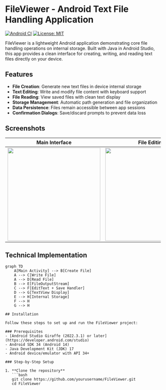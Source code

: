 # FileViewer - Android Text File Handling Application

[![Android CI](https://github.com/yourusername/FileViewer/actions/workflows/android-ci.yml/badge.svg)](https://github.com/yourusername/FileViewer/actions/workflows/android-ci.yml)
[![License: MIT](https://img.shields.io/badge/License-MIT-yellow.svg)](https://opensource.org/licenses/MIT)

FileViewer is a lightweight Android application demonstrating core file handling operations on internal storage. Built with Java in Android Studio, this app provides a clean interface for creating, writing, and reading text files directly on your device.

## Features

- **File Creation**: Generate new text files in device internal storage
- **Text Editing**: Write and modify file content with keyboard support
- **File Reading**: View saved files with clean text display
- **Storage Management**: Automatic path generation and file organization
- **Data Persistence**: Files remain accessible between app sessions
- **Confirmation Dialogs**: Save/discard prompts to prevent data loss

## Screenshots

| Main Interface | File Editing | Storage Info |
|----------------|-------------|--------------|
| <img src="screenshots/Screenshot_2025-06-01_131746.png" width="300"> | <img src="screenshots/Screenshot_2025-06-01_131808.png" width="300"> | <img src="screenshots/Screenshot_2025-06-01_132913.png" width="300"> |

## Technical Implementation

```mermaid
graph TD
    A[Main Activity] --> B[Create File]
    A --> C[Write File]
    A --> D[Read File]
    B --> E[FileOutputStream]
    C --> F[EditText + Save Handler]
    D --> G[TextView Display]
    E --> H[Internal Storage]
    F --> H
    G --> H

## Installation

Follow these steps to set up and run the FileViewer project:

### Prerequisites
- [Android Studio Giraffe (2022.3.1) or later](https://developer.android.com/studio)
- Android SDK 34 (Android 14)
- Java Development Kit (JDK) 17
- Android device/emulator with API 34+

### Step-by-Step Setup

1. **Clone the repository**
   ```bash
   git clone https://github.com/yourusername/FileViewer.git
   cd FileViewer
